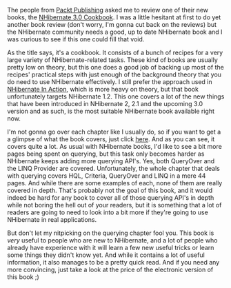 The people from <a href="http://www.packtpub.com/">Packt Publishing</a> asked me to review one of their new books, the <a href="https://www.packtpub.com/nhibernate-3-0-cookbook/book">NHibernate 3.0 Cookbook</a>.  I was a little hesitant at first to do yet another book review (don't worry, I'm gonna cut back on the reviews) but the NHibernate community needs a good, up to date NHibernate book and I was curious to see if this one could fill that void.

As the title says, it's a cookbook.  It consists of a bunch of recipes for a very large variety of NHibernate-related tasks.  These kind of books are usually pretty low on theory, but this one does a good job of backing up most of the recipes' practical steps with just enough of the background theory that you do need to use NHibernate effectively.  I still prefer the approach used in <a href="http://www.amazon.com/NHibernate-Action-Pierre-Henri-Kuat%C3%A9/dp/1932394923/ref=sr_1_1?ie=UTF8&s=books&qid=1287952549&sr=8-1">NHibernate In Action</a>, which is more heavy on theory, but that book unfortunately targets NHibernate 1.2.  This one covers a lot of the new things that have been introduced in NHibernate 2, 2.1 and the upcoming 3.0 version and as such, is the most suitable NHibernate book available right now.

I'm not gonna go over each chapter like I usually do, so if you want to get a a glimpse of what the book covers, just click <a href="https://www.packtpub.com/toc/nhibernate-30-cookbook-table-contents">here</a>.  And as you can see, it covers quite a lot.  As usual with NHibernate books, I'd like to see a bit more pages being spent on querying, but this task only becomes harder as NHibernate keeps adding more querying API's.  Yes, both QueryOver and the LINQ Provider are covered.  Unfortunately, the whole chapter that deals with querying covers HQL, Criteria, QueryOver and LINQ in a mere 44 pages.  And while there are some examples of each, none of them are really covered in depth.  That's probably not the goal of this book, and it would indeed be hard for any book to cover all of those querying API's in depth while not boring the hell out of your readers, but it is something that a lot of readers are going to need to look into a bit more if they're going to use NHibernate in real applications.

But don't let my nitpicking on the querying chapter fool you.  This book is <em>very</em> useful to people who are new to NHibernate, and a lot of people who already have experience with it will learn a few new useful tricks or learn some things they didn't know yet.  And while it contains a lot of useful information, it also manages to be a pretty quick read.  And if you need any more convincing, just take a look at the price of the electronic version of this book ;)